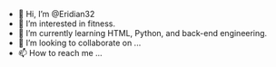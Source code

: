 - 👋 Hi, I’m @Eridian32
- 👀 I’m interested in fitness.
- 🌱 I’m currently learning HTML, Python, and back-end engineering.
- 💞️ I’m looking to collaborate on ...
- 📫 How to reach me ...

<!---
Eridian32/Eridian32 is a ✨ special ✨ repository because its `README.md` (this file) appears on your GitHub profile.
You can click the Preview link to take a look at your changes.
--->
